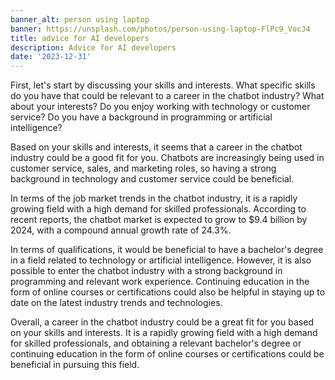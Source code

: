 ```yaml
---
banner_alt: person using laptop
banner: https://unsplash.com/photos/person-using-laptop-FlPc9_VocJ4
title: advice for AI developers
description: Advice for AI developers
date: '2023-12-31'
---
```

First, let's start by discussing your skills and interests. What specific skills do you have that could be relevant to a career in the chatbot industry? What about your interests? Do you enjoy working with technology or customer service? Do you have a background in programming or artificial intelligence?

Based on your skills and interests, it seems that a career in the chatbot industry could be a good fit for you. Chatbots are increasingly being used in customer service, sales, and marketing roles, so having a strong background in technology and customer service could be beneficial.

In terms of the job market trends in the chatbot industry, it is a rapidly growing field with a high demand for skilled professionals. According to recent reports, the chatbot market is expected to grow to $9.4 billion by 2024, with a compound annual growth rate of 24.3%.

In terms of qualifications, it would be beneficial to have a bachelor's degree in a field related to technology or artificial intelligence. However, it is also possible to enter the chatbot industry with a strong background in programming and relevant work experience. Continuing education in the form of online courses or certifications could also be helpful in staying up to date on the latest industry trends and technologies.

Overall, a career in the chatbot industry could be a great fit for you based on your skills and interests. It is a rapidly growing field with a high demand for skilled professionals, and obtaining a relevant bachelor's degree or continuing education in the form of online courses or certifications could be beneficial in pursuing this field.

